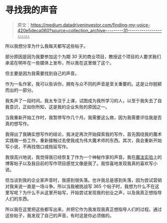 # 寻找我的声音

> 原文：<https://medium.datadriveninvestor.com/finding-my-voice-420e5deca060?source=collection_archive---------31----------------------->

所以我想分享为什么我每天都写这些帖子。

部分原因是因为我要参加这个为期 30 天的商业项目，教授这个项目的人要求我们承诺在明年在一些媒体上发布，所以我在这里做了这个。

但主要是因为我需要找到自己的声音。

作为一名作家，我可以告诉你，拥有与众不同的声音是至关重要的。这是让你脱颖而出的一部分。

我失声了一段时间。我太专注于上课，试图成为我所学习的人，以至于我失去了自我意识，正如你所知，这是我的企业失败的原因之一。

当我重新开始工作时，我暂停写作几个月。我需要这么做，因为我需要评估我是否真的想写作。

我得出了我确实想写作的结论，我决定再次开始探索我的写作，首先围绕我的魔术实践做一些工作，重新接触过去使我成为伟大魔术师的东西。其次，我会重新开始写小说，不再找借口或拖延写作。

我很高兴地说，我觉得我已经恢复了作为一个神秘作家的声音。我在[魔法实验](http://www.magicalexperiments.com)上的博客帖子以及我目前的写作项目感觉又像是我了。我惊喜地发现我真的喜欢写小说。

但当谈到我的企业家声音时，我感到很失落。也许我总是感到失落，因为尝试营销对我来说一直是一场斗争。所以当我被挑战写 365 个帖子时，我想为什么不在这里写呢？为什么不从这里开始写，开始尝试发现我的创业之声，以及我真正想指导人们的东西。

所以我在这里把这些都写出来，并把它作为我发现我真正想指导人们的过程。通过这些帖子，我发现了自己的声音，有时这是你必须做的。